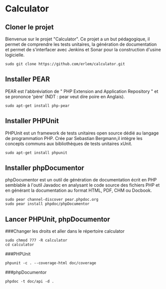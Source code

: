 Calculator
==========

Cloner le projet
----------------------------------

Bienvenue sur le projet "Calculator". Ce projet a un but pédagogique, il permet de comprendre les tests unitaires, la génération de documentation et permet de s'interfacer avec Jenkins et Sonar pour la construction d'usine logicielle.

```
sudo git clone https://github.com/erlem/calculator.git
```


Installer PEAR
----------------------------------

PEAR est l'abbréviation de " PHP Extension and Application Repository " et se prononce 'père' (NDT : pear veut dire poire en Anglais).

```
sudo apt-get install php-pear
```

Installer PHPUnit
----------------------------------

PHPUnit est un framework de tests unitaires open source dédié au langage de programmation PHP. Crée par Sebastian Bergmann,il intègre les concepts communs aux bibliothèques de tests unitaires xUnit.

```
sudo apt-get install phpunit
```

Installer phpDocumentor
----------------------------------

phpDocumentor est un outil de génération de documentation écrit en PHP semblable à l'outil Javadoc en analysant le code source des fichiers PHP et en générant la documentation au format HTML, PDF, CHM ou Docbook.

```
sudo pear channel-discover pear.phpdoc.org
sudo pear install phpdoc/phpDocumentor
```

Lancer PHPUnit, phpDocumentor
----------------------------------

###Changer les droits et aller dans le répertoire calculator
```
sudo chmod 777 -R calculator
cd calculator
```

###PHPUnit

```
phpunit -c . --coverage-html doc/coverage
```

###phpDocumentor


```
phpdoc -t doc/api -d .
```